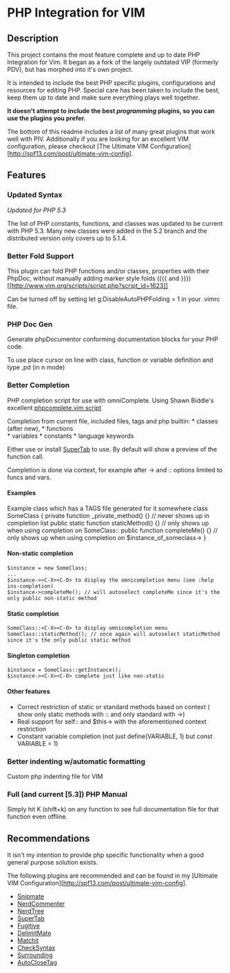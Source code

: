 # PHP Integration for VIM

## Description 
This project contains the most feature complete and up to date PHP Integration for Vim. 
It began as a fork of the largely outdated VIP (formerly PDV), but has morphed into it's own project. 

It is intended to include the best PHP specific plugins, configurations and resources for editing PHP. 
Special care has been taken to include the best, keep them up to date and make sure everything plays well together.

__It doesn't attempt to include the best _programming_ plugins, so you can use the plugins you prefer.__

The bottom of this readme includes a list of many great plugins that work well with PIV. 
Additionally if you are looking for an excellent VIM configuration, please checkout [The Ultimate VIM Configuration][http://spf13.com/post/ultimate-vim-config].

## Features

### Updated Syntax
_Updated for PHP 5.3_

The list of PHP constants, functions, and classes was updated to be current with PHP 5.3.
Many new classes were added in the 5.2 branch and the distributed version only covers up
to 5.1.4. 

### Better Fold Support
This plugin can fold PHP functions and/or classes, properties with their PhpDoc, 
without manually adding marker style folds ({{{ and }}})
[[http://www.vim.org/scripts/script.php?script_id=1623]]

Can be turned off by setting 
    let g:DisableAutoPHPFolding = 1
in your .vimrc file.

### PHP Doc Gen
Generate phpDocumentor conforming documentation blocks for your PHP code. 

To use place cursor on line with class, function or variable definition and type ,pd (in n mode)

### Better Completion
PHP completion script for use with omniComplete. 
Using Shawn Biddle's excellent [phpcomplete.vim script](http://www.vim.org/scripts/script.php?script_id=3171)

Completion from current file, included files, tags and php builtin:
	* classes (after new), 
	* functions  
	* variables
	* constants 
	* language keywords 

Either use <C-X><C-O> or install [SuperTab](http://www.vim.org/scripts/script.php?script_id=1643) to use.
By default will show a preview of the function call.

Completion is done via context, for example after -> and :: options limited to funcs and vars.

#### Examples
Example class which has a TAGS file generated for it somewhere 
    class SomeClass { 
      private function _private_method() {} // never shows up in completion list 
      public static function staticMethod() {} // only shows up when using completion on SomeClass::<C-X><C-O> 
      public function completeMe() {} // only shows up when using completion on $instance_of_someclass-><C-X><C-O> 
    } 

#### Non-static completion
    $instance = new SomeClass; 
    ... 
    $instance-><C-X><C-O> to display the omnicompletion menu (see :help ins-completion) 
    $instance->completeMe(); // will autoselect completeMe since it's the only public non-static method 

#### Static completion
    SomeClass::<C-X><C-O> to display omnicompletion menu 
    SomeClass::staticMethod(); // once again will autoselect staticMethod since it's the only public static method 

#### Singleton completion
    $instance = SomeClass::getInstance(); 
    $instance-><C-X><C-O> complete just like non-static 

#### Other features
* Correct restriction of static or standard methods based on context ( show only static methods with :: and only standard with ->) 
* Real support for self:: and $this-> with the aforementioned context restriction 
* Constant variable completion (not just define(VARIABLE, 1) but const VARIABLE = 1) 

### Better indenting w/automatic formatting
Custom php indenting file for VIM

### Full (and current [5.3]) PHP Manual
Simply hit K (shift+k) on any function to see full documentation file for that function even offline.

## Recommendations
It isn't my intention to provide php specific functionality when a good general purpose solution exists.

The following plugins are recommended and can be found in my [Ultimate VIM Configuration][http://spf13.com/post/ultimate-vim-config].

 * [Snipmate](http://github.com/msanders/snipmate.vim)
 * [NerdCommenter](http://github.com/scrooloose/nerdcommenter.git)
 * [NerdTree](http://github.com/scrooloose/nerdtree)
 * [SuperTab](http://www.vim.org/scripts/script.php?script_id=1643)
 * [Fugitive](http://github.com/tpope/vim-fugitive.git)
 * [DelimitMate](http://github.com/Raimondi/delimitMate)
 * [Matchit](http://www.vim.org/scripts/script.php?script_id=39)
 * [CheckSyntax](http://www.vim.org/scripts/script.php?script_id=1431)
 * [Surrounding](http://github.com/msanders/vim-files/blob/master/plugin/surrounding.vim)
 * [AutoCloseTag](http://www.vim.org/scripts/script.php?script_id=2591)

